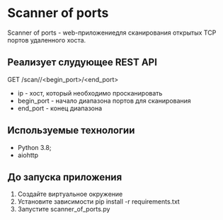 # Scanner of ports
Scanner of ports - web-приложениедля сканирования открытых 
TCP портов удаленного хоста.

## Реализует слудующее REST API
GET /scan/<ip>/<begin_port>/<end_port>
* ip - хост, который необходимо просканировать
* begin_port - начало диапазона портов для сканирования
* end_port - конец диапазона
   

## Используемые технологии
* Python 3.8;
* aiohttp

## До запуска приложения
1. Создайте виртуальное окружение
2. Установите зависимости pip install -r requirements.txt
3. Запустите scanner_of_ports.py